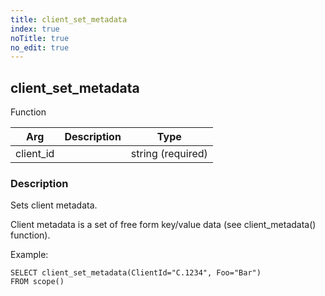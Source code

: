 ```yaml
---
title: client_set_metadata
index: true
noTitle: true
no_edit: true
---
```




<div class="vql_item"></div>


## client_set_metadata
<span class='vql_type pull-right page-header'>Function</span>



<div class="vqlargs"></div>

Arg | Description | Type
----|-------------|-----
client_id||string (required)

### Description

Sets client metadata.

Client metadata is a set of free form key/value data (see
client_metadata() function).

Example:

```vql
SELECT client_set_metadata(ClientId="C.1234", Foo="Bar")
FROM scope()
```


